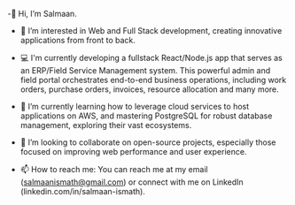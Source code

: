 -👋   Hi, I’m Salmaan.

- 👀  I’m interested in Web and Full Stack development, creating innovative applications from front to back.
  
- 💻  I'm currently developing a fullstack React/Node.js app that serves as an ERP/Field Service Management system. This powerful admin and field portal orchestrates end-to-end business operations, including work orders, purchase orders,             invoices, resource allocation and many more.
  
- 🌱  I’m currently learning how to leverage cloud services to host applications on AWS, and mastering PostgreSQL for robust database management, exploring their vast ecosystems.
  
- 🤝  I’m looking to collaborate on open-source projects, especially those focused on improving web performance and user experience.
  
- 📫  How to reach me: You can reach me at my email (salmaanismath@gmail.com) or connect with me on LinkedIn (linkedin.com/in/salmaan-ismath).


<!---
SalmaanHameed/SalmaanHameed is a ✨ special ✨ repository because its `README.md` (this file) appears on your GitHub profile.
You can click the Preview link to take a look at your changes.
--->
